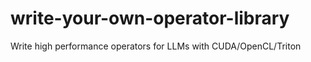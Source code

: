 # write-your-own-operator-library
Write high performance operators for LLMs with CUDA/OpenCL/Triton
